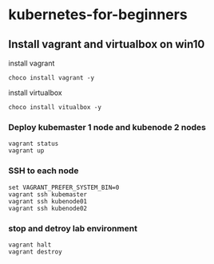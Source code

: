 # kubernetes-for-beginners

## Install vagrant and virtualbox on win10

install vagrant
```
choco install vagrant -y 
```

install virtualbox
```
choco install vitualbox -y
```

### Deploy kubemaster 1 node and kubenode 2 nodes

```
vagrant status
vagrant up
```

### SSH to each node

```
set VAGRANT_PREFER_SYSTEM_BIN=0
vagrant ssh kubemaster
vagrant ssh kubenode01
vagrant ssh kubenode02
```

### stop and detroy lab environment

```
vagrant halt
vagrant destroy
```
